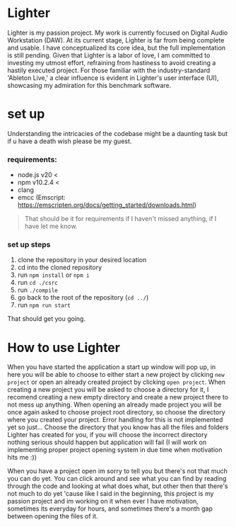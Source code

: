 # Lighter


Lighter is my passion project. My work is currently focused on Digital Audio Workstation (DAW).
At its current stage, Lighter is far from being complete and usable. I have conceptualized its core idea, but the full implementation is still pending. Given that Lighter is a labor of love, I am committed to investing my utmost effort, refraining from hastiness to avoid creating a hastily executed project. For those familiar with the industry-standard 'Ableton Live,' a clear influence is evident in Lighter's user interface (UI), showcasing my admiration for this benchmark software.
# set up

Understanding the intricacies of the codebase might be a daunting task but if u have a death wish please be my guest.

### requirements: 
- node.js v20 <
- npm v10.2.4 <
- clang 
- emcc (Emscript: https://emscripten.org/docs/getting_started/downloads.html)

>That should be it for requirements if I haven't missed anything, if I have let me know.

### set up steps

1. clone the repository in your desired location
2. cd into the cloned repository
3. run `npm install` or `npm i`
4. run `cd ./csrc`
5. run `./compile`
6. go back to the root of the repository (`cd ../`)
7. run `npm run start`

That should get you going.

# How to use Lighter

When you have started the application a start up window will pop up, in here you will be able to choose to either start a new project by clicking `new project` or open an already created project by clicking `open project`. When creating a new project you will be asked to choose a directory for it, I recomend creating a new empty directory and create a new project there to not mess up anything. When opening an already made project you will be once again asked to choose project root directory, so choose the directory where you created your project. Error handling for this is not implemented yet so just... Choose the directory that you know has all the files and folders Lighter has created for you, if you will choose the incorrect directory nothing serious should happen but application will fail
(I will work on implementing proper project opening system in due time when motivation hits me :))

When you have a project open im sorry to tell you but there's not that much you can do yet. You can click around and see what you can find by reading through the code and looking at what does what, but other then that there's not much to do yet 'cause like I said in the beginning, this project is my passion project and im working on it when ever I have motivation, sometimes its everyday for hours, and sometimes there's a month gap between opening the files of it.